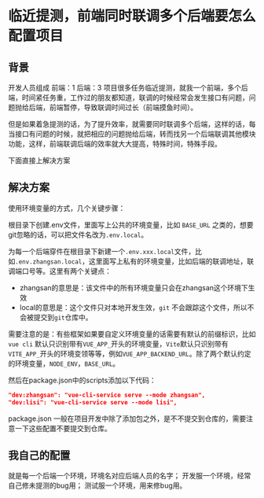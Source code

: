# 临近提测，前端同时联调多个后端要怎么配置项目

## 背景

开发人员组成
前端：1
后端：3
项目很多任务临近提测，就我一个前端，多个后端，时间紧任务重，工作过的朋友都知道，联调的时候经常会发生接口有问题，问题抛给后端，前端暂停，导致联调时间过长（前端摸鱼时间）。

但是如果着急提测的话，为了提升效率，就需要同时联调多个后端，这样的话，每当接口有问题的时候，就把相应的问题抛给后端，转而找另一个后端联调其他模块功能，这样，前端联调后端的效率就大大提高，特殊时间，特殊手段。

下面直接上解决方案

## 解决方案

使用环境变量的方式，几个关键步骤：

根目录下创建.env文件，里面写上公共的环境变量，比如 `BASE_URL` 之类的，想要git忽略的话，可以把文件名改为`.env.local`。

为每一个后端穿件在根目录下新建一个`.env.xxx.local`文件，比如`.env.zhangsan.local`，这里面写上私有的环境变量，比如后端的联调地址，联调端口号等。这里有两个关键点：

- zhangsan的意思是：该文件中的所有环境变量只会在zhangsan这个环境下生效
- local的意思是：这个文件只对本地开发生效，`git` 不会跟踪这个文件，所以不会被提交到`git`仓库中。

需要注意的是：有些框架如果要自定义环境变量的话需要有默认的前缀标识，比如`vue cli` 默认只识别带有`VUE_APP_`开头的环境变量，`Vite`默认只识别带有`VITE_APP_`开头的环境变领等等，例如`VUE_APP_BACKEND_URL`。除了两个默认约定的环境变量，`NODE_ENV`，`BASE_URL`。

然后在package.json中的scripts添加以下代码：

```json
"dev:zhangsan": "vue-cli-service serve --mode zhangsan",
"dev:lisi": "vue-cli-service serve --mode lisi",
```

package.json 一般在项目开发中除了添加包之外，是不不提交到仓库的，需要注意一下这些配置不要提交到仓库。

## 我自己的配置

就是每一个后端一个环境，环境名对应后端人员的名字；
开发服一个环境，经常自己修未提测的bug用；
测试服一个环境，用来修bug用。

